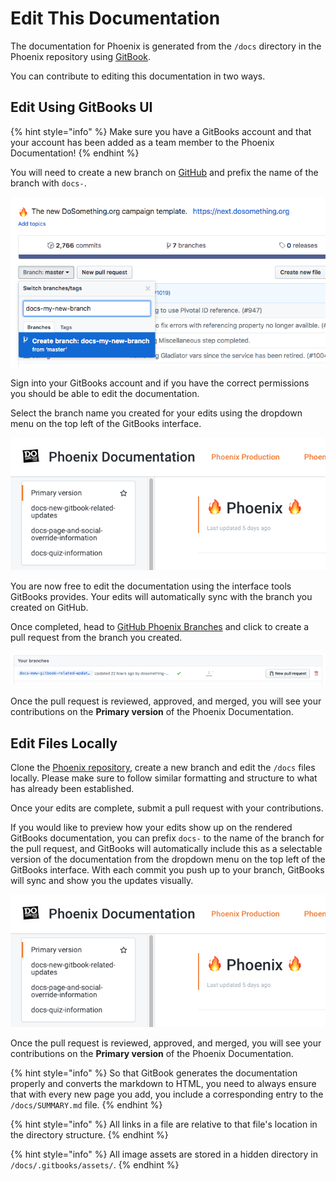 # Edit This Documentation

The documentation for Phoenix is generated from the `/docs` directory in the Phoenix repository using [GitBook](https://www.gitbook.com/).

You can contribute to editing this documentation in two ways.

## Edit Using GitBooks UI

{% hint style="info" %}
Make sure you have a GitBooks account and that your account has been added as a team member to the Phoenix Documentation!
{% endhint %}

You will need to create a new branch on [GitHub](https://github.com/) and prefix the name of the branch with `docs-`.

![Documentation Creating Branch On GitHub](../.gitbook/assets/documentation-creating-branch-on-github%20%283%29.png)

Sign into your GitBooks account and if you have the correct permissions you should be able to edit the documentation.

Select the branch name you created for your edits using the dropdown menu on the top left of the GitBooks interface.

![Documentation Version Dropdown Menu](../.gitbook/assets/documentation-version-dropdown-menu%20%283%29.png)

You are now free to edit the documentation using the interface tools GitBooks provides. Your edits will automatically sync with the branch you created on GitHub.

Once completed, head to [GitHub Phoenix Branches](https://github.com/DoSomething/phoenix-next/branches) and click to create a pull request from the branch you created.

![Documentation Create New Pull Request From Branch.png](../.gitbook/assets/documentation-create-new-pull-request-from-branch%20%282%29.png)

Once the pull request is reviewed, approved, and merged, you will see your contributions on the **Primary version** of the Phoenix Documentation.

## Edit Files Locally

Clone the [Phoenix repository](https://github.com/DoSomething/phoenix-next), create a new branch and edit the `/docs` files locally. Please make sure to follow similar formatting and structure to what has already been established.

Once your edits are complete, submit a pull request with your contributions.

If you would like to preview how your edits show up on the rendered GitBooks documentation, you can prefix `docs-` to the name of the branch for the pull request, and GitBooks will automatically include this as a selectable version of the documentation from the dropdown menu on the top left of the GitBooks interface. With each commit you push up to your branch, GitBooks will sync and show you the updates visually.

![Documentation Version Dropdown Menu](../.gitbook/assets/documentation-version-dropdown-menu%20%283%29.png)

Once the pull request is reviewed, approved, and merged, you will see your contributions on the **Primary version** of the Phoenix Documentation.

{% hint style="info" %}
So that GitBook generates the documentation properly and converts the markdown to HTML, you need to always ensure that with every new page you add, you include a corresponding entry to the `/docs/SUMMARY.md` file.
{% endhint %}

{% hint style="info" %}
All links in a file are relative to that file's location in the directory structure.
{% endhint %}

{% hint style="info" %}
All image assets are stored in a hidden directory in `/docs/.gitbooks/assets/`.
{% endhint %}

